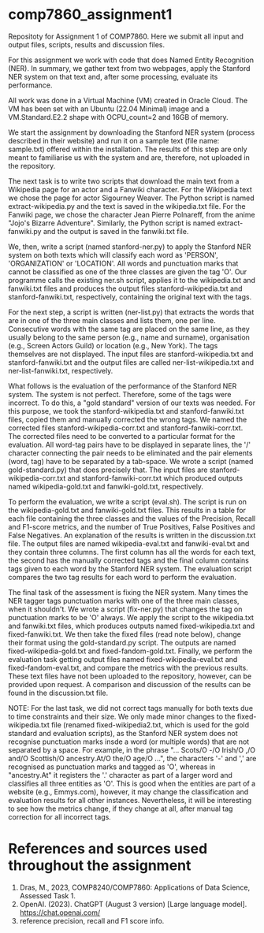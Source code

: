 # comp7860_assignment1
Repositoty for Assignment 1 of COMP7860. Here we submit all input and output files, scripts, results and discussion files.


For this assignment we work with code that does Named Entity Recognition (NER). In summary, we gather text from two webpages, apply the Stanford NER system on that text and, after some processing, evaluate its performance.

All work was done in a Virtual Machine (VM) created in Oracle Cloud. The VM has been set with an Ubuntu (22.04 Minimal) image and a VM.Standard.E2.2 shape with OCPU_count=2 and 16GB of memory. 

We start the assignment by downloading the Stanford NER system (process described in their website) and run it on a sample text (file name: sample.txt) offered within the installation. The results of this step are only meant to familiarise us with the system and are, therefore, not uploaded in the repository.

The next task is to write two scripts that download the main text from a Wikipedia page for an actor and a Fanwiki character. For the Wikipedia text we chose the page for actor Sigourney Weaver. The Python script is named extract-wikipedia.py and the text is saved in the wikipedia.txt file. For the Fanwiki page, we chose the character Jean Pierre Polnareff, from the anime "Jojo's Bizarre Adventure". Similarly, the Python script is named extract-fanwiki.py and the output is saved in the fanwiki.txt file.

We, then, write a script (named stanford-ner.py) to apply the Stanford NER system on both texts which will classify each word as 'PERSON', 'ORGANIZATION' or 'LOCATION'. All words and punctuation marks that cannot be classified as one of the three classes are given the tag 'O'. Our programme calls the existing ner.sh script, applies it to the wikipedia.txt and fanwiki.txt files and produces the output files stanford-wikipedia.txt and stanford-fanwiki.txt, respectively, containing the original text with the tags. 

For the next step, a script is written (ner-list.py) that extracts the words that are in one of the three main classes and lists them, one per line. Consecutive words with the same tag are placed on the same line, as they usually belong to the same person (e.g., name and surname), organisation (e.g., Screen Actors Guild) or location (e.g., New York). The tags themselves are not displayed. The input files are stanford-wikipedia.txt and stanford-fanwiki.txt and the output files are called ner-list-wikipedia.txt and ner-list-fanwiki.txt, respectively.

What follows is the evaluation of the performance of the Stanford NER system. The system is not perfect. Therefore, some of the tags were incorrect. To do this, a "gold standard" version of our texts was needed. For this purpose, we took the stanford-wikipedia.txt and stanford-fanwiki.txt files, copied them and manually corrected the wrong tags. We named the corrected files stanford-wikipedia-corr.txt and stanford-fanwiki-corr.txt. The corrected files need to be converted to a particular format for the evaluation. All word-tag pairs have to be displayed in separate lines, the '/' character connecting the pair needs to be eliminated and the pair elements (word, tag) have to be separated by a tab-space. We wrote a script (named gold-standard.py) that does precisely that. The input files are stanford-wikipedia-corr.txt and stanford-fanwiki-corr.txt which produced outputs named wikipedia-gold.txt and fanwiki-gold.txt, respectively. 

To perform the evaluation, we write a script (eval.sh). The script is run on the wikipedia-gold.txt and fanwiki-gold.txt files. This results in a table for each file containing the three classes and the values of the Precision, Recall and F1-score metrics, and the number of True Positives, False Positives and False Negatives. An explanation of the results is written in the discussion.txt file. The output files are named wikipedia-eval.txt and fanwiki-eval.txt and they contain three columns. The first column has all the words for each text, the second has the manually corrected tags and the final column contains tags given to each word by the Stanford NER system. The evaluation script compares the two tag results for each word to perform the evaluation.

The final task of the assessment is fixing the NER system. Many times the NER tagger tags punctuation marks with one of the three main classes, when it shouldn't. We wrote a script (fix-ner.py) that changes the tag on punctuation marks to be 'O' always. We apply the script to the wikipedia.txt and fanwiki.txt files, which produces outputs named fixed-wikipedia.txt and fixed-fanwiki.txt. We then take the fixed files (read note below), change their format using the gold-standard.py script. The outputs are named fixed-wikipedia-gold.txt and fixed-fandom-gold.txt. Finally, we perform the evaluation task getting output files named fixed-wikipedia-eval.txt and fixed-fandom-eval.txt, and compare the metrics with the previous results. These text files have not been uploaded to the repository, however, can be provided upon request. A comparison and discussion of the results can be found in the discussion.txt file.

NOTE: For the last task, we did not correct tags manually for both texts due to time constraints and their size. We only made minor changes to the fixed-wikipedia.txt file (renamed fixed-wikipedia2.txt, which is used for the gold standard and evaluation scripts), as the Stanford NER system does not recognise punctuation marks insde a word (or multiple words) that are not separated by a space. For example, in the phrase "... Scots/O -/O Irish/O ,/O and/O Scottish/O ancestry.At/O the/O age/O ...", the characters '-' and ',' are recognised as punctuation marks and tagged as 'O', whereas in "ancestry.At" it registers the '.' character as part of a larger word and classifies all three entities as 'O'. This is good when the entities are part of a website (e.g., Emmys.com), however, it may change the classification and evaluation results for all other instances. Nevertheless, it will be interesting to see how the metrics change, if they change at all, after manual tag correction for all incorrect tags.



# References and sources used throughout the assignment
1. Dras, M., 2023, COMP8240/COMP7860: Applications of Data Science, Assessed Task 1.
2. OpenAI. (2023). ChatGPT (August 3 version) [Large language model]. https://chat.openai.com/
3. reference precision, recall and F1 score info.
